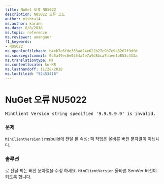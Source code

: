 ```yaml
---
title: NuGet 오류 NU5022
description: NU5022 오류 코드
author: mishra14
ms.author: karann
ms.date: 8/8/2018
ms.topic: reference
ms.reviewer: anangaur
f1_keywords:
- NU5022
ms.openlocfilehash: b4eb7e6fde333ad24e622b27c9b7e9a6267f9dfd
ms.sourcegitcommit: 0c5a49ec6e0254a4e7a9d8bca7daeefb853c433a
ms.translationtype: MT
ms.contentlocale: ko-KR
ms.lasthandoff: 11/28/2018
ms.locfileid: "52453418"
---
```

# <a name="nuget-error-nu5022"></a>NuGet 오류 NU5022
<pre>MinClient Version string specified '9.9.9.9.9' is invalid.</pre>

### <a name="issue"></a>문제

`MinClientVersion` t msbuild에 전달 된 속성: 팩 작업은 올바른 버전 문자열이 아닙니다.


### <a name="solution"></a>솔루션

로 전달 되는 버전 문자열을 수정 하세요. `MinClientVersion` 올바른 SemVer 버전이 되도록 합니다.

